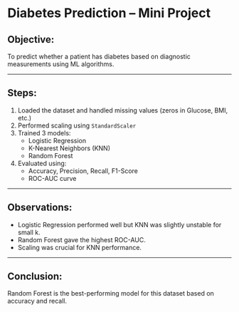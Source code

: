 # Diabetes Prediction – Mini Project

## Objective:
To predict whether a patient has diabetes based on diagnostic measurements using ML algorithms.

---

## Steps:
1. Loaded the dataset and handled missing values (zeros in Glucose, BMI, etc.)
2. Performed scaling using `StandardScaler`
3. Trained 3 models:
   - Logistic Regression
   - K-Nearest Neighbors (KNN)
   - Random Forest
4. Evaluated using:
   - Accuracy, Precision, Recall, F1-Score
   - ROC-AUC curve

---

## Observations:
- Logistic Regression performed well but KNN was slightly unstable for small k.
- Random Forest gave the highest ROC-AUC.
- Scaling was crucial for KNN performance.

---

## Conclusion:
Random Forest is the best-performing model for this dataset based on accuracy and recall.
